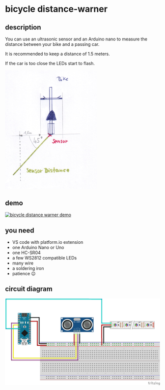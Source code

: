 # bicycle distance-warner

## description

You can use an ultrasonic sensor and an Arduino nano to measure the distance between your bike and a passing car.

It is recommended to keep a distance of 1.5 meters.

If the car is too close the LEDs start to flash.

<img src="https://raw.githubusercontent.com/MCeddy/distance-warner/master/docs/distance-warner.jpg" width="300">

## demo

[![bicycle distance warner demo](http://img.youtube.com/vi/M5IFnPChelQ/0.jpg)](https://www.youtube.com/watch?v=M5IFnPChelQ 'bicycle distance warner demo')

## you need

- VS code with platform.io extension
- one Arduino Nano or Uno
- one HC-SR04
- a few WS2812 compatible LEDs
- many wire
- a soldering iron
- patience 😉

## circuit diagram

![curcuit diagram](https://raw.githubusercontent.com/MCeddy/distance-warner/master/docs/sketch_bb.png)
